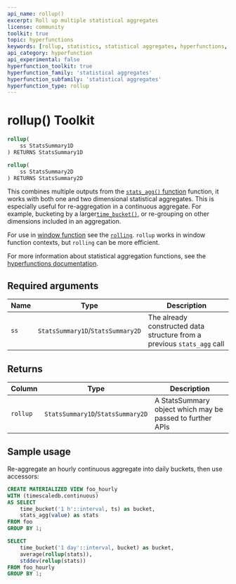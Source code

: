 ```yaml
---
api_name: rollup()
excerpt: Roll up multiple statistical aggregates
license: community
toolkit: true
topic: hyperfunctions
keywords: [rollup, statistics, statistical aggregates, hyperfunctions, toolkit]
api_category: hyperfunction
api_experimental: false
hyperfunction_toolkit: true
hyperfunction_family: 'statistical aggregates'
hyperfunction_subfamily: 'statistical aggregates'
hyperfunction_type: rollup
---
```


# rollup()  <tag type="toolkit">Toolkit</tag>

```SQL
rollup(
    ss StatsSummary1D
) RETURNS StatsSummary1D
```
```SQL
rollup(
    ss StatsSummary2D
) RETURNS StatsSummary2D
```

This combines multiple outputs from the [`stats_agg()` function][stats_agg] function,
it works with both one and two dimensional statistical aggregates.
This is especially useful for re-aggregation in a continuous aggregate.
For example, bucketing by a larger[`time_bucket()`][time_bucket],
or re-grouping on other dimensions included in an aggregation.

For use in [window function][postgres-window-functions] see the [`rolling`][rolling-stats].
`rollup` works in window function contexts, but `rolling` can be more efficient.

For more information about statistical aggregation functions, see the
[hyperfunctions documentation][hyperfunctions-stats-aggs].

## Required arguments

|Name|Type|Description|
|-|-|-|
|`ss`|`StatsSummary1D`/`StatsSummary2D`|The already constructed data structure from a previous `stats_agg` call|

## Returns

|Column|Type|Description|
|-|-|-|
|`rollup`|`StatsSummary1D`/`StatsSummary2D`|A StatsSummary object which may be passed to further APIs|

## Sample usage
Re-aggregate an hourly continuous aggregate into daily buckets, then use accessors:
```SQL
CREATE MATERIALIZED VIEW foo_hourly
WITH (timescaledb.continuous)
AS SELECT
    time_bucket('1 h'::interval, ts) as bucket,
    stats_agg(value) as stats
FROM foo
GROUP BY 1;

SELECT
    time_bucket('1 day'::interval, bucket) as bucket,
    average(rollup(stats)),
    stddev(rollup(stats))
FROM foo_hourly
GROUP BY 1;
```


[stats_agg]: /api/:currentVersion:/hyperfunctions/stats_aggs/stats_agg/
[hyperfunctions-stats-aggs]: /timescaledb/:currentVersion:/how-to-guides/hyperfunctions/stats-aggs/
[time_bucket]: /api/:currentVersion:/hyperfunctions/time_bucket/
[postgres-window-functions]: https://www.postgresql.org/docs/current/tutorial-window.html
[rolling-stats]: /api/:currentVersion:/hyperfunctions/stats_aggs/rolling-stats/
